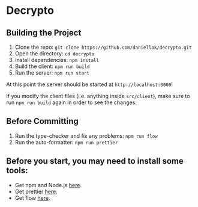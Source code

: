 # Decrypto

## Building the Project

1. Clone the repo: `git clone https://github.com/daniellok/decrypto.git`
2. Open the directory: `cd decrypto`
3. Install dependencies: `npm install`
4. Build the client: `npm run build`
5. Run the server: `npm run start`

At this point the server should be started at `http://localhost:3000`!

If you modify the client files (i.e. anything inside `src/client`), make sure to run `npm run build` again in order to see the changes.

## Before Committing

1. Run the type-checker and fix any problems: `npm run flow`
2. Run the auto-formatter: `npm run prettier`

## Before you start, you may need to install some tools:

- Get npm and Node.js [here](https://nodejs.org/en/).
- Get prettier [here](https://prettier.io).
- Get flow [here](https://flow.org/).
